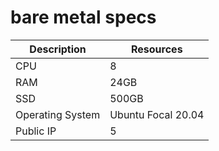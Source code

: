 # bare metal specs


Description | Resources
---|---
CPU | 8
RAM | 24GB
SSD | 500GB
Operating System | Ubuntu Focal 20.04
Public IP | 5

